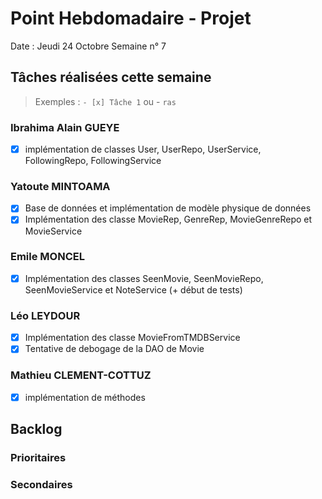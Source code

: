 # Point Hebdomadaire - Projet

Date : Jeudi 24 Octobre
Semaine n° 7

## Tâches réalisées cette semaine

> Exemples : `- [x] Tâche 1` ou - `ras`

### Ibrahima Alain GUEYE

-  [x] implémentation de classes User, UserRepo, UserService, FollowingRepo, FollowingService 

### Yatoute MINTOAMA

- [x] Base de données et implémentation de modèle physique de données
- [x] Implémentation des classe MovieRep, GenreRep, MovieGenreRepo et MovieService

### Emile MONCEL

- [x] Implémentation des classes SeenMovie, SeenMovieRepo, SeenMovieService et NoteService (+ début de tests)

### Léo LEYDOUR

- [x] Implémentation des classe MovieFromTMDBService
- [x] Tentative de debogage de la DAO de Movie

### Mathieu CLEMENT-COTTUZ

- [x] implémentation de méthodes 

## Backlog



### Prioritaires

### Secondaires

